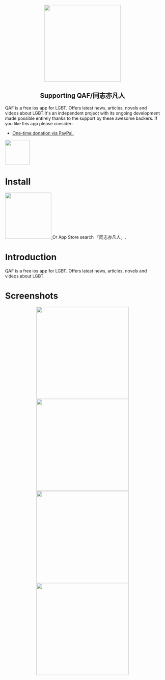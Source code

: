<p align='center'>
<img width="250px" src="https://ws1.sinaimg.cn/large/006tKfTcgy1fp1vt78htgj30ds0dst9f.jpg">
</p>
<h2 align="center">Supporting QAF/同志亦凡人</h2>
QAF is a free ios app for LGBT. Offers latest news, articles, novels and videos about LGBT.It's an independent project with its ongoing development made possible entirely thanks to the support by these awesome backers.
If you like this app please consider: 

- [One-time donation via PayPal.](https://www.paypal.me/biangbiang)
<a href="https://www.paypal.me/biangbiang" target="_blank">
<img width="80px" src="https://vuejs.org/images/paypal.png">
</a>

# Install
<a href="https://itunes.apple.com/cn/app/%E5%90%8C%E5%BF%97%E4%BA%A6%E5%87%A1%E4%BA%BA/id1245156371?mt=8" target="_blank"><img width="150px" src="https://ws4.sinaimg.cn/large/006tKfTcgy1fp1twubcxvj30as03mdfz.jpg">
</a>
Or App Store search 「同志亦凡人」.
# Introduction
QAF is a free ios app for LGBT. Offers latest news, articles, novels and videos about LGBT.
# Screenshots
<p align='center'>
<img width="300px" src="https://ws2.sinaimg.cn/large/006tKfTcgy1fp1tkubv2kj30rc1bs1kx.jpg">

<img width="300px" src="https://ws3.sinaimg.cn/large/006tKfTcgy1fp1tlbtfpjj30rc1bsh9h.jpg">
<img width="300px" src="https://ws4.sinaimg.cn/large/006tKfTcgy1fp1tnbmqydj30rc1bstfh.jpg">
<img width="300px" src="https://ws3.sinaimg.cn/large/006tKfTcgy1fp1tnn0p9vj30rc1bsjxj.jpg">
</p>

